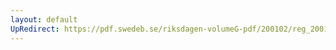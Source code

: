 ```yaml
---
layout: default
UpRedirect: https://pdf.swedeb.se/riksdagen-volumeG-pdf/200102/reg_200102/reg_200102_0186.pdf
---
```

